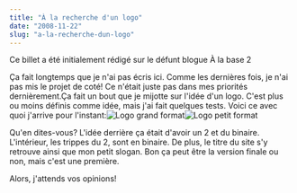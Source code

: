 ```yaml
---
title: "À la recherche d'un logo"
date: "2008-11-22"
slug: "a-la-recherche-dun-logo"
---
```


Ce billet a été initialement rédigé sur le défunt blogue À la base 2

Ça fait longtemps que je n'ai pas écris ici. Comme les dernières fois, je n'ai pas mis le projet de coté! Ce n'était juste pas dans mes priorités dernièrement.Ça fait un bout que je mijotte sur l'idée d'un logo. C'est plus ou moins définis comme idée, mais j'ai fait quelques tests. Voici ce avec quoi j'arrive pour l'instant:![Logo grand format](images/base2-logo.png "base2-logo")![Logo petit format](images/base2-logop.png "base2-logop")

Qu'en dites-vous? L'idée derrière ça était d'avoir un 2 et du binaire. L'intérieur, les trippes du 2, sont en binaire. De plus, le titre du site s'y retrouve ainsi que mon petit slogan. Bon ça peut être la version finale ou non, mais c'est une première.

Alors, j'attends vos opinions!
